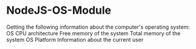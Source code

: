 # NodeJS-OS-Module
Getting the following information about the computer's operating system:
OS CPU architecture
Free memory of the system
Total memory of the system
OS Platform
Information about the current user
